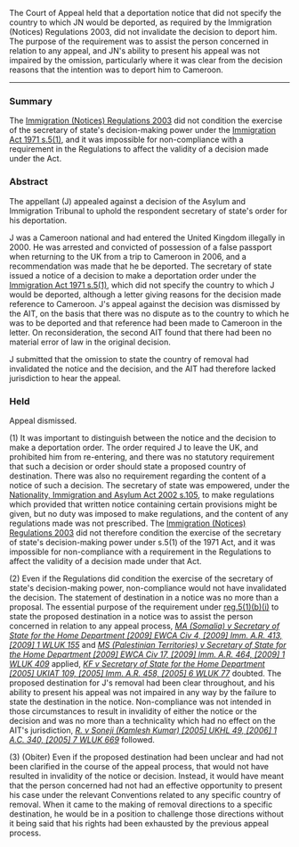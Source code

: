 The Court of Appeal held that a deportation notice that did not specify the country to which JN would be deported, as required by the Immigration (Notices) Regulations 2003, did not invalidate the decision to deport him. The purpose of the requirement was to assist the person concerned in relation to any appeal, and JN's ability to present his appeal was not impaired by the omission, particularly where it was clear from the decision reasons that the intention was to deport him to Cameroon.

---

### Summary

The [Immigration (Notices) Regulations 2003](https://uk.westlaw.com/Document/I6AACF8C0E42311DAA7CF8F68F6EE57AB/View/FullText.html?originationContext=document&transitionType=DocumentItem&ppcid=a84f943baf1b489993760e2d81cd4c1f&contextData=(sc.Default)) did not condition the exercise of the secretary of state's decision-making power under the [Immigration Act 1971 s.5(1)](https://uk.westlaw.com/Document/I0D5E4B80E44911DA8D70A0E70A78ED65/View/FullText.html?originationContext=document&transitionType=DocumentItem&ppcid=a84f943baf1b489993760e2d81cd4c1f&contextData=(sc.Default)), and it was impossible for non-compliance with a requirement in the Regulations to affect the validity of a decision made under the Act.

### Abstract

The appellant (J) appealed against a decision of the Asylum and Immigration Tribunal to uphold the respondent secretary of state's order for his deportation.

J was a Cameroon national and had entered the United Kingdom illegally in 2000. He was arrested and convicted of possession of a false passport when returning to the UK from a trip to Cameroon in 2006, and a recommendation was made that he be deported. The secretary of state issued a notice of a decision to make a deportation order under the [Immigration Act 1971 s.5(1)](https://uk.westlaw.com/Document/I0D5E4B80E44911DA8D70A0E70A78ED65/View/FullText.html?originationContext=document&transitionType=DocumentItem&ppcid=a84f943baf1b489993760e2d81cd4c1f&contextData=(sc.Default)), which did not specify the country to which J would be deported, although a letter giving reasons for the decision made reference to Cameroon. J's appeal against the decision was dismissed by the AIT, on the basis that there was no dispute as to the country to which he was to be deported and that reference had been made to Cameroon in the letter. On reconsideration, the second AIT found that there had been no material error of law in the original decision.

J submitted that the omission to state the country of removal had invalidated the notice and the decision, and the AIT had therefore lacked jurisdiction to hear the appeal.

### Held

Appeal dismissed.

(1) It was important to distinguish between the notice and the decision to make a deportation order. The order required J to leave the UK, and prohibited him from re-entering, and there was no statutory requirement that such a decision or order should state a proposed country of destination. There was also no requirement regarding the content of a notice of such a decision. The secretary of state was empowered, under the [Nationality, Immigration and Asylum Act 2002 s.105](https://uk.westlaw.com/Document/I55D032D0E45211DA8D70A0E70A78ED65/View/FullText.html?originationContext=document&transitionType=DocumentItem&ppcid=a84f943baf1b489993760e2d81cd4c1f&contextData=(sc.Default)), to make regulations which provided that written notice containing certain provisions might be given, but no duty was imposed to make regulations, and the content of any regulations made was not prescribed. The [Immigration (Notices) Regulations 2003](https://uk.westlaw.com/Document/I6AACF8C0E42311DAA7CF8F68F6EE57AB/View/FullText.html?originationContext=document&transitionType=DocumentItem&ppcid=a84f943baf1b489993760e2d81cd4c1f&contextData=(sc.Default)) did not therefore condition the exercise of the secretary of state's decision-making power under s.5(1) of the 1971 Act, and it was impossible for non-compliance with a requirement in the Regulations to affect the validity of a decision made under that Act. 

(2) Even if the Regulations did condition the exercise of the secretary of state's decision-making power, non-compliance would not have invalidated the decision. The statement of destination in a notice was no more than a proposal. The essential purpose of the requirement under [reg.5(1)(b)(i)](https://uk.westlaw.com/Document/I8819AAE0E44911DA8D70A0E70A78ED65/View/FullText.html?originationContext=document&transitionType=DocumentItem&ppcid=a84f943baf1b489993760e2d81cd4c1f&contextData=(sc.Default)) to state the proposed destination in a notice was to assist the person concerned in relation to any appeal process, _[MA (Somalia) v Secretary of State for the Home Department [2009] EWCA Civ 4, [2009] Imm. A.R. 413, [2009] 1 WLUK 155](https://uk.westlaw.com/Document/I9D64C1F0E38311DD84A093E4FDA4CD24/View/FullText.html?originationContext=document&transitionType=DocumentItem&ppcid=a84f943baf1b489993760e2d81cd4c1f&contextData=(sc.Default))_ and _[MS (Palestinian Territories) v Secretary of State for the Home Department [2009] EWCA Civ 17, [2009] Imm. A.R. 464, [2009] 1 WLUK 409](https://uk.westlaw.com/Document/I97611DA0E9CB11DD9BABCCD9CA1BF095/View/FullText.html?originationContext=document&transitionType=DocumentItem&ppcid=a84f943baf1b489993760e2d81cd4c1f&contextData=(sc.Default))_ applied, _[KF v Secretary of State for the Home Department [2005] UKIAT 109, [2005] Imm. A.R. 458, [2005] 6 WLUK 77](https://uk.westlaw.com/Document/I6CCBE680E43611DA8FC2A0F0355337E9/View/FullText.html?originationContext=document&transitionType=DocumentItem&ppcid=a84f943baf1b489993760e2d81cd4c1f&contextData=(sc.Default))_ doubted. The proposed destination for J's removal had been clear throughout, and his ability to present his appeal was not impaired in any way by the failure to state the destination in the notice. Non-compliance was not intended in those circumstances to result in invalidity of either the notice or the decision and was no more than a technicality which had no effect on the AIT's jurisdiction, _[R. v Soneji (Kamlesh Kumar) [2005] UKHL 49, [2006] 1 A.C. 340, [2005] 7 WLUK 669](https://uk.westlaw.com/Document/I6A674AF0E42811DA8FC2A0F0355337E9/View/FullText.html?originationContext=document&transitionType=DocumentItem&ppcid=a84f943baf1b489993760e2d81cd4c1f&contextData=(sc.Default))_ followed. 

(3) (Obiter) Even if the proposed destination had been unclear and had not been clarified in the course of the appeal process, that would not have resulted in invalidity of the notice or decision. Instead, it would have meant that the person concerned had not had an effective opportunity to present his case under the relevant Conventions related to any specific country of removal. When it came to the making of removal directions to a specific destination, he would be in a position to challenge those directions without it being said that his rights had been exhausted by the previous appeal process.